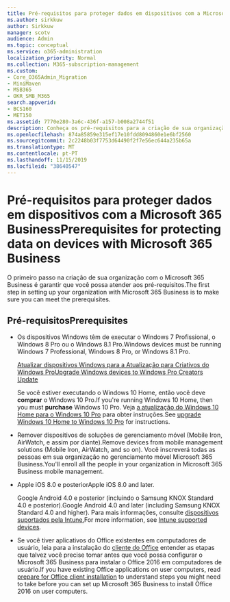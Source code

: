 ```yaml
---
title: Pré-requisitos para proteger dados em dispositivos com a Microsoft 365 Business
ms.author: sirkkuw
author: Sirkkuw
manager: scotv
audience: Admin
ms.topic: conceptual
ms.service: o365-administration
localization_priority: Normal
ms.collection: M365-subscription-management
ms.custom:
- Core_O365Admin_Migration
- MiniMaven
- MSB365
- OKR_SMB_M365
search.appverid:
- BCS160
- MET150
ms.assetid: 7770e280-3a6c-436f-a157-b008a2744f51
description: Conheça os pré-requisitos para a criação de sua organização com o Microsoft 365 Business.
ms.openlocfilehash: 874a85859e315ef17e10fdd8094860e1e6bf2560
ms.sourcegitcommit: 2c2248b03f7753d64490f2f7e56ec644a235b65a
ms.translationtype: MT
ms.contentlocale: pt-PT
ms.lasthandoff: 11/15/2019
ms.locfileid: "38640547"
---
```

# <a name="prerequisites-for-protecting-data-on-devices-with-microsoft-365-business"></a><span data-ttu-id="e6c01-103">Pré-requisitos para proteger dados em dispositivos com a Microsoft 365 Business</span><span class="sxs-lookup"><span data-stu-id="e6c01-103">Prerequisites for protecting data on devices with Microsoft 365 Business</span></span>

<span data-ttu-id="e6c01-104">O primeiro passo na criação de sua organização com o Microsoft 365 Business é garantir que você possa atender aos pré-requisitos.</span><span class="sxs-lookup"><span data-stu-id="e6c01-104">The first step in setting up your organization with Microsoft 365 Business is to make sure you can meet the prerequisites.</span></span>
  
## <a name="prerequisites"></a><span data-ttu-id="e6c01-105">Pré-requisitos</span><span class="sxs-lookup"><span data-stu-id="e6c01-105">Prerequisites</span></span>

- <span data-ttu-id="e6c01-106">Os dispositivos Windows têm de executar o Windows 7 Profissional, o Windows 8 Pro ou o Windows 8.1 Pro.</span><span class="sxs-lookup"><span data-stu-id="e6c01-106">Windows devices must be running Windows 7 Professional, Windows 8 Pro, or Windows 8.1 Pro.</span></span>
    
    [<span data-ttu-id="e6c01-107">Atualizar dispositivos Windows para a Atualização para Criativos do Windows Pro</span><span class="sxs-lookup"><span data-stu-id="e6c01-107">Upgrade Windows devices to Windows Pro Creators Update</span></span>](upgrade-to-windows-pro-creators-update.md)
    
    <span data-ttu-id="e6c01-108">Se você estiver executando o Windows 10 Home, então você deve **comprar** o Windows 10 Pro.</span><span class="sxs-lookup"><span data-stu-id="e6c01-108">If you're running Windows 10 Home, then you must **purchase** Windows  10 Pro.</span></span> <span data-ttu-id="e6c01-109">Veja [a atualização do Windows 10 Home para o Windows 10 Pro](https://support.office.com/article/0aee10c1-4d34-43ee-a325-579c6c2df90e?ui=en-US&rs=en-US&ad=US) para obter instruções.</span><span class="sxs-lookup"><span data-stu-id="e6c01-109">See [upgrade Windows 10 Home to Windows 10 Pro](https://support.office.com/article/0aee10c1-4d34-43ee-a325-579c6c2df90e?ui=en-US&rs=en-US&ad=US) for instructions.</span></span> 
    
- <span data-ttu-id="e6c01-110">Remover dispositivos de soluções de gerenciamento móvel (Mobile Iron, AirWatch, e assim por diante).</span><span class="sxs-lookup"><span data-stu-id="e6c01-110">Remove devices from mobile management solutions (Mobile Iron, AirWatch, and so on).</span></span> <span data-ttu-id="e6c01-111">Você inscreverá todas as pessoas em sua organização no gerenciamento móvel Microsoft 365 Business.</span><span class="sxs-lookup"><span data-stu-id="e6c01-111">You'll enroll all the people in your organization in Microsoft 365 Business mobile management.</span></span>
    
- <span data-ttu-id="e6c01-112">Apple iOS 8.0 e posterior</span><span class="sxs-lookup"><span data-stu-id="e6c01-112">Apple iOS 8.0 and later.</span></span>
    
    <span data-ttu-id="e6c01-113">Google Android 4.0 e posterior (incluindo o Samsung KNOX Standard 4.0 e posterior).</span><span class="sxs-lookup"><span data-stu-id="e6c01-113">Google Android 4.0 and later (including Samsung KNOX Standard 4.0 and higher).</span></span> <span data-ttu-id="e6c01-114">Para mais informações, consulte [dispositivos suportados pela Intune.](https://go.microsoft.com/fwlink/p/?linkid=852307)</span><span class="sxs-lookup"><span data-stu-id="e6c01-114">For more information, see [Intune supported devices](https://go.microsoft.com/fwlink/p/?linkid=852307).</span></span>
    
- <span data-ttu-id="e6c01-115">Se você tiver aplicativos do Office existentes em computadores de usuário, leia para a instalação do [cliente do Office](prepare-for-office-client-deployment.md) entender as etapas que talvez você precise tomar antes que você possa configurar o Microsoft 365 Business para instalar o Office 2016 em computadores de usuário.</span><span class="sxs-lookup"><span data-stu-id="e6c01-115">If you have existing Office applications on user computers, read [prepare for Office client installation](prepare-for-office-client-deployment.md) to understand steps you might need to take before you can set up Microsoft 365 Business to install Office 2016 on user computers.</span></span> 
